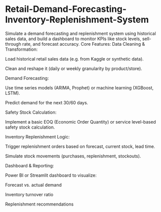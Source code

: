 # Retail-Demand-Forecasting-Inventory-Replenishment-System
Simulate a demand forecasting and replenishment system using historical sales data, and build a dashboard to monitor KPIs like stock levels, sell-through rate, and forecast accuracy.
Core Features:
Data Cleaning & Transformation:

Load historical retail sales data (e.g. from Kaggle or synthetic data).

Clean and reshape it (daily or weekly granularity by product/store).

Demand Forecasting:

Use time series models (ARIMA, Prophet) or machine learning (XGBoost, LSTM).

Predict demand for the next 30/60 days.

Safety Stock Calculation:

Implement a basic EOQ (Economic Order Quantity) or service level-based safety stock calculation.

Inventory Replenishment Logic:

Trigger replenishment orders based on forecast, current stock, lead time.

Simulate stock movements (purchases, replenishment, stockouts).

Dashboard & Reporting:

Power BI or Streamlit dashboard to visualize:

Forecast vs. actual demand

Inventory turnover ratio

Replenishment recommendations
